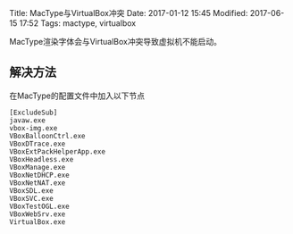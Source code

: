 Title: MacType与VirtualBox冲突
Date: 2017-01-12 15:45
Modified: 2017-06-15 17:52
Tags: mactype, virtualbox

MacType渲染字体会与VirtualBox冲突导致虚拟机不能启动。

## 解决方法

在MacType的配置文件中加入以下节点

```
[ExcludeSub] 
javaw.exe 
vbox-img.exe
VBoxBalloonCtrl.exe
VBoxDTrace.exe
VBoxExtPackHelperApp.exe
VBoxHeadless.exe
VBoxManage.exe
VBoxNetDHCP.exe
VBoxNetNAT.exe
VBoxSDL.exe
VBoxSVC.exe
VBoxTestOGL.exe
VBoxWebSrv.exe
VirtualBox.exe
```
